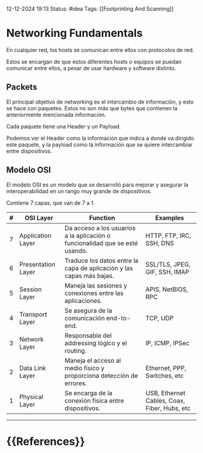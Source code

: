 12-12-2024 19:13
Status: #idea
Tags: [[Footprinting And Scanning]]

# Networking Fundamentals

En cualquier red, los hosts se comunican entre ellos con protocolos de red.

Estos se encargan de que estos diferentes hosts o equipos se puedan comunicar entre ellos, a pesar de usar hardware y software distinto.

## Packets

El principal objetivo de networking es el intercambio de información, y esto se hace con paquetes. Estos no son más que bytes que contienen la anteriormente mencionada información.

Cada paquete tiene una Header y un Payload.

Podemos ver el Header como la información que indica a donde va dirigido este paquete, y la payload como la información que se quiere intercambiar entre dispositivos.

## Modelo OSI

El modelo OSI es un modelo que se desarrolló para mejorar y asegurar la interoperabilidad en un rango muy grande de dispositivos.

Contiene 7 capas, que van de 7 a 1.

| #   | OSI Layer          | Function                                                                     | Examples                                     |
| --- | ------------------ | ---------------------------------------------------------------------------- | -------------------------------------------- |
| 7   | Application Layer  | Da acceso a los usuarios a la aplicación o funcionalidad que se esté usando. | HTTP, FTP, IRC, SSH, DNS                     |
| 6   | Presentation Layer | Traduce los datos entre la capa de aplicación y las capas más bajas.         | SSL/TLS, JPEG, GIF, SSH, IMAP                |
| 5   | Session Layer      | Maneja las sesiones y conexiones entre las aplicaciones.                     | APIS, NetBIOS, RPC                           |
| 4   | Transport Layer    | Se asegura de la comunicación end-to-end.                                    | TCP, UDP                                     |
| 3   | Network Layer      | Responsable del addressing lógico y el routing.                              | IP, ICMP, IPSec                              |
| 2   | Data Link Layer    | Maneja el acceso al medio físico y proporciona detección de errores.         | Ethernet, PPP, Switches, etc                 |
| 1   | Physical Layer     | Se encarga de la conexión física entre dispositivos.                         | USB, Ethernet Cables, Coax, Fiber, Hubs, etc |






---
# {{References}}